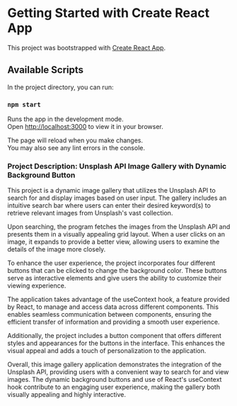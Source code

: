 # Getting Started with Create React App

This project was bootstrapped with [Create React App](https://github.com/facebook/create-react-app).

## Available Scripts

In the project directory, you can run:

### `npm start`

Runs the app in the development mode.\
Open [http://localhost:3000](http://localhost:3000) to view it in your browser.

The page will reload when you make changes.\
You may also see any lint errors in the console.

### Project Description: Unsplash API Image Gallery with Dynamic Background Button
This project is a dynamic image gallery that utilizes the Unsplash API to search for and display images based on user input. The gallery includes an intuitive search bar where users can enter their desired keyword(s) to retrieve relevant images from Unsplash's vast collection.

Upon searching, the program fetches the images from the Unsplash API and presents them in a visually appealing grid layout. When a user clicks on an image, it expands to provide a better view, allowing users to examine the details of the image more closely.

To enhance the user experience, the project incorporates four different buttons that can be clicked to change the background color. These buttons serve as interactive elements and give users the ability to customize their viewing experience.

The application takes advantage of the useContext hook, a feature provided by React, to manage and access data across different components. This enables seamless communication between components, ensuring the efficient transfer of information and providing a smooth user experience.

Additionally, the project includes a button component that offers different styles and appearances for the buttons in the interface. This enhances the visual appeal and adds a touch of personalization to the application.

Overall, this image gallery application demonstrates the integration of the Unsplash API, providing users with a convenient way to search for and view images. The dynamic background buttons and use of React's useContext hook contribute to an engaging user experience, making the gallery both visually appealing and highly interactive.

